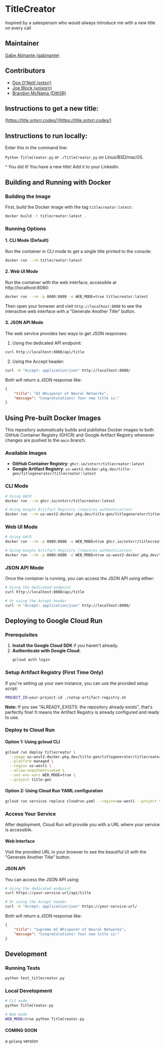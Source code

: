 # TitleCreator
Inspired by a salesperson who would always introduce me with a new title on every call

## Maintainer
[Gabe Abinante (gabinante)](https://github.com/gabinante)

## Contributors

* [Don O'Neill (sntxrr)](https://github.com/sntxrr)
* [Joe Block (unixorn)](https://github.com/unixorn)
* [Brandon McNama (DWSR)](https://github.com/DWSR)


## Instructions to get a new title:
[https://title.sntxrr.codes/](https://title.sntxrr.codes/)

## Instructions to run locally:
Enter this in the command line:

`Python TitleCreator.py` or `./TitleCreator.py` on Linux/BSD/macOS.

^ You did it! You have a new title! Add it to your Linkedin.

## Building and Running with Docker

### Building the Image
First, build the Docker image with the tag `titlecreator:latest`:

```bash
docker build -t titlecreator:latest .
```

### Running Options

#### 1. CLI Mode (Default)
Run the container in CLI mode to get a single title printed to the console:

```bash
docker run --rm titlecreator:latest
```

#### 2. Web UI Mode
Run the container with the web interface, accessible at http://localhost:8080:

```bash
docker run --rm -p 8080:8080 -e WEB_MODE=true titlecreator:latest
```

Then open your browser and visit `http://localhost:8080` to see the interactive web interface with a "Generate Another Title" button.

#### 3. JSON API Mode
The web service provides two ways to get JSON responses:

1. Using the dedicated API endpoint:
```bash
curl http://localhost:8080/api/title
```

2. Using the Accept header:
```bash
curl -H "Accept: application/json" http://localhost:8080/
```

Both will return a JSON response like:
```json
{
    "title": "AI Whisperer of Neural Networks",
    "message": "Congratulations! Your new title is:"
}
```

## Using Pre-built Docker Images

This repository automatically builds and publishes Docker images to both GitHub Container Registry (GHCR) and Google Artifact Registry whenever changes are pushed to the `main` branch.

### Available Images
- **GitHub Container Registry**: `ghcr.io/sntxrr/titlecreator:latest`
- **Google Artifact Registry**: `us-west2-docker.pkg.dev/title-gen/titlegenerator/titlecreator:latest`

### CLI Mode
```bash
# Using GHCR
docker run --rm ghcr.io/sntxrr/titlecreator:latest

# Using Google Artifact Registry (requires authentication)
docker run --rm us-west2-docker.pkg.dev/title-gen/titlegenerator/titlecreator:latest
```

### Web UI Mode
```bash
# Using GHCR
docker run --rm -p 8080:8080 -e WEB_MODE=true ghcr.io/sntxrr/titlecreator:latest

# Using Google Artifact Registry (requires authentication)
docker run --rm -p 8080:8080 -e WEB_MODE=true us-west2-docker.pkg.dev/title-gen/titlegenerator/titlecreator:latest
```

### JSON API Mode
Once the container is running, you can access the JSON API using either:

```bash
# Using the dedicated endpoint
curl http://localhost:8080/api/title

# Or using the Accept header
curl -H "Accept: application/json" http://localhost:8080/
```

## Deploying to Google Cloud Run

### Prerequisites
1. **Install the Google Cloud SDK** if you haven't already.
2. **Authenticate with Google Cloud:**
   ```bash
   gcloud auth login
   ```

### Setup Artifact Registry (First Time Only)
If you're setting up your own instance, you can use the provided setup script:

```bash
PROJECT_ID=your-project-id ./setup-artifact-registry.sh
```

**Note:** If you see "ALREADY_EXISTS: the repository already exists", that's perfectly fine! It means the Artifact Registry is already configured and ready to use.

### Deploy to Cloud Run

#### Option 1: Using gcloud CLI
```bash
gcloud run deploy titlecreator \
  --image us-west2-docker.pkg.dev/title-gen/titlegenerator/titlecreator:latest \
  --platform managed \
  --region us-west1 \
  --allow-unauthenticated \
  --set-env-vars WEB_MODE=true \
  --project title-gen
```

#### Option 2: Using Cloud Run YAML configuration
```bash
gcloud run services replace cloudrun.yaml --region=us-west1 --project title-gen
```

### Access Your Service
After deployment, Cloud Run will provide you with a URL where your service is accessible.

#### Web Interface
Visit the provided URL in your browser to see the beautiful UI with the "Generate Another Title" button.

#### JSON API
You can access the JSON API using:
```bash
# Using the dedicated endpoint
curl https://your-service-url/api/title

# Or using the Accept header
curl -H "Accept: application/json" https://your-service-url/
```

Both will return a JSON response like:
```json
{
    "title": "Supreme AI Whisperer of Neural Networks",
    "message": "Congratulations! Your new title is:"
}
```


## Development

### Running Tests
```bash
python test_titlecreator.py
```

### Local Development
```bash
# CLI mode
python TitleCreator.py

# Web mode
WEB_MODE=true python TitleCreator.py
```


#### COMING SOON

a `golang` version 
